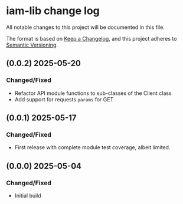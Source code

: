 # iam-lib change log
All notable changes to this project will be documented in this file.

The format is based on [Keep a Changelog](https://keepachangelog.com/en/1.0.0/),
and this project adheres to [Semantic Versioning](https://semver.org/spec/v2.0.0.html).

## (0.0.2) 2025-05-20
### Changed/Fixed
- Refactor API module functions to sub-classes of the Client class
- Add support for requests `params` for GET

## (0.0.1) 2025-05-17
### Changed/Fixed
- First release with complete module test coverage, albeit limited.

## (0.0.0) 2025-05-04
### Changed/Fixed
- Initial build
